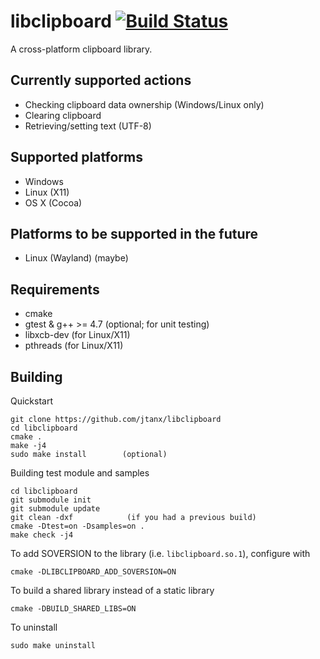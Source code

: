 libclipboard [![Build Status](https://travis-ci.org/jtanx/libclipboard.png)](https://travis-ci.org/jtanx/libclipboard)
=========

A cross-platform clipboard library.

## Currently supported actions
* Checking clipboard data ownership (Windows/Linux only)
* Clearing clipboard
* Retrieving/setting text (UTF-8)

## Supported platforms
* Windows
* Linux (X11)
* OS X (Cocoa)

## Platforms to be supported in the future
* Linux (Wayland) (maybe)

## Requirements
* cmake
* gtest & g++ >= 4.7 (optional; for unit testing)
* libxcb-dev (for Linux/X11)
* pthreads (for Linux/X11)

## Building
Quickstart
~~~~~
git clone https://github.com/jtanx/libclipboard
cd libclipboard
cmake .
make -j4
sudo make install        (optional)
~~~~~

Building test module and samples
~~~~~
cd libclipboard
git submodule init
git submodule update
git clean -dxf            (if you had a previous build)
cmake -Dtest=on -Dsamples=on .
make check -j4
~~~~~

To add SOVERSION to the library (i.e. `libclipboard.so.1`), configure with
~~~~~
cmake -DLIBCLIPBOARD_ADD_SOVERSION=ON
~~~~~

To build a shared library instead of a static library
~~~~~
cmake -DBUILD_SHARED_LIBS=ON
~~~~~

To uninstall
~~~~~
sudo make uninstall
~~~~~
